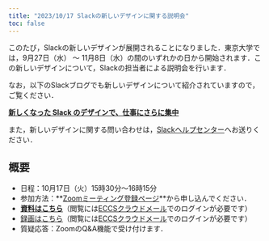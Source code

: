 ```yaml
---
title: "2023/10/17 Slackの新しいデザインに関する説明会"
toc: false
---
```


このたび，Slackの新しいデザインが展開されることになりました．東京大学では，9月27日（水） 〜 11月8日（水）の間のいずれかの日から開始されます．この新しいデザインについて，Slackの担当者による説明会を行います．

なお，以下のSlackブログでも新しいデザインについて紹介されていますので，ご覧ください．

<b class="box center"><a href="https://slack.com/intl/ja-jp/blog/productivity/a-redesigned-slack-built-for-focus">新しくなった Slack のデザインで、仕事にさらに集中</a></b>

また，新しいデザインに関する問い合わせは，[Slackヘルプセンター](https://slack.com/intl/ja-jp/help/requests)へお送りください．

## 概要

- 日程：10月17日（火）15時30分～16時15分
- 参加方法：**[Zoomミーティング登録ページ](https://u-tokyo-ac-jp.zoom.us/meeting/register/tZcpf--hrDIoH9fI8b1tMeEdRbtzWcx9BCZN)**から申し込んでください．
- **[資料はこちら](https://drive.google.com/file/d/1ESNX3m4ffL19s43gKxy1HQMcbqIebHVO/view?usp=sharing)**（閲覧には[ECCSクラウドメール](/eccs_cloud_email/)でのログインが必要です）
- [録画はこちら](https://drive.google.com/file/d/1rM_zZNjQrIBRKdtfre8phgPVx9mn1KZw/view?usp=drive_link)（閲覧には[ECCSクラウドメール](/eccs_cloud_email/)でのログインが必要です）
- 質疑応答：ZoomのQ&A機能で受け付けます．
